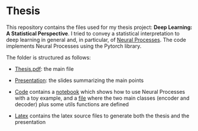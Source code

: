 # Thesis
This repository contains the files used for my thesis project: __Deep Learning: A Statistical Perspective__. I tried to convey a statistical interpretation to deep learning in general and, in particular, of [Neural Processes](https://arxiv.org/abs/1807.01622). The code implements Neural Processes using the Pytorch library.

The folder is structured as follows:

*  [Thesis.pdf](https://github.com/lescipi/Thesis/blob/master/Thesis.pdf): the main file 

* [Presentation](https://github.com/lescipi/Thesis/blob/master/Presentation.pdf): the slides summarizing the main points 

* [Code](https://github.com/lescipi/Thesis/tree/master/Code) contains a [notebook](https://github.com/lescipi/Thesis/blob/master/Code/Neural_Process_Example.ipynb) which shows how to use Neural Processes with a toy example, and a [file](https://github.com/lescipi/Thesis/blob/master/Code/neural_process.py) where the two main classes (encoder and decoder) plus some utils functions are defined

* [Latex](https://github.com/lescipi/Thesis/tree/master/Latex) contains the latex source files to generate both the thesis and the presentation
